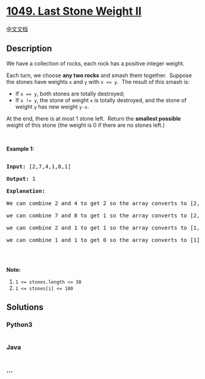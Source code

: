 # [1049. Last Stone Weight II](https://leetcode.com/problems/last-stone-weight-ii)

[中文文档](/solution/1000-1099/1049.Last%20Stone%20Weight%20II/README.md)

## Description

<p>We have a collection of rocks, each rock has a positive integer weight.</p>

<p>Each turn, we choose <strong>any two rocks</strong>&nbsp;and smash them together.&nbsp; Suppose the stones have weights <code>x</code> and <code>y</code> with <code>x &lt;= y</code>.&nbsp; The result of this smash is:</p>

<ul>
    <li>If <code>x == y</code>, both stones are totally destroyed;</li>
    <li>If <code>x != y</code>, the stone of weight <code>x</code> is totally destroyed, and the stone of weight <code>y</code> has new weight <code>y-x</code>.</li>
</ul>

<p>At the end, there is at most 1 stone left.&nbsp; Return the <strong>smallest possible</strong> weight of this stone (the weight is&nbsp;0 if there are no stones left.)</p>

<p>&nbsp;</p>

<p><strong>Example 1:</strong></p>

<pre>

<strong>Input: </strong>[2,7,4,1,8,1]

<strong>Output: </strong>1

<strong>Explanation: </strong>

We can combine 2 and 4 to get 2 so the array converts to [2,7,1,8,1] then,

we can combine 7 and 8 to get 1 so the array converts to [2,1,1,1] then,

we can combine 2 and 1 to get 1 so the array converts to [1,1,1] then,

we can combine 1 and 1 to get 0 so the array converts to [1] then that&#39;s the optimal value.

</pre>

<p>&nbsp;</p>

<p><strong>Note:</strong></p>

<ol>
    <li><code>1 &lt;= stones.length &lt;= 30</code></li>
    <li><code>1 &lt;= stones[i] &lt;= 100</code></li>
</ol>

## Solutions

<!-- tabs:start -->

### **Python3**

```python

```

### **Java**

```java

```

### **...**

```

```

<!-- tabs:end -->

